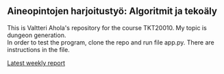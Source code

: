 ## Aineopintojen harjoitustyö: Algoritmit ja tekoäly

This is Valtteri Ahola's repository for the course TKT20010. My topic is dungeon generation.\
In order to test the program, clone the repo and run file app.py. There are instructions in the file.

[Latest weekly report](https://github.com/valttteri/Tiralabra/blob/main/documents/weekly_report6.md)
